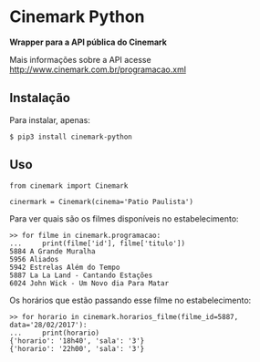 # Cinemark Python
**Wrapper para a API pública do Cinemark**

Mais informações sobre a API acesse http://www.cinemark.com.br/programacao.xml

## Instalação

Para instalar, apenas:

```
$ pip3 install cinemark-python
```

## Uso

```
from cinemark import Cinemark

cinermark = Cinemark(cinema='Patio Paulista')
```

Para ver quais são os filmes disponíveis no estabelecimento:
```
>> for filme in cinemark.programacao:
...     print(filme['id'], filme['titulo'])
5884 A Grande Muralha
5956 Aliados
5942 Estrelas Além do Tempo
5887 La La Land - Cantando Estações
6024 John Wick - Um Novo dia Para Matar
```

Os horários que estão passando esse filme no estabelecimento:
```
>> for horario in cinemark.horarios_filme(filme_id=5887, data='28/02/2017'):
...     print(horario)
{'horario': '18h40', 'sala': '3'}
{'horario': '22h00', 'sala': '3'}
```
